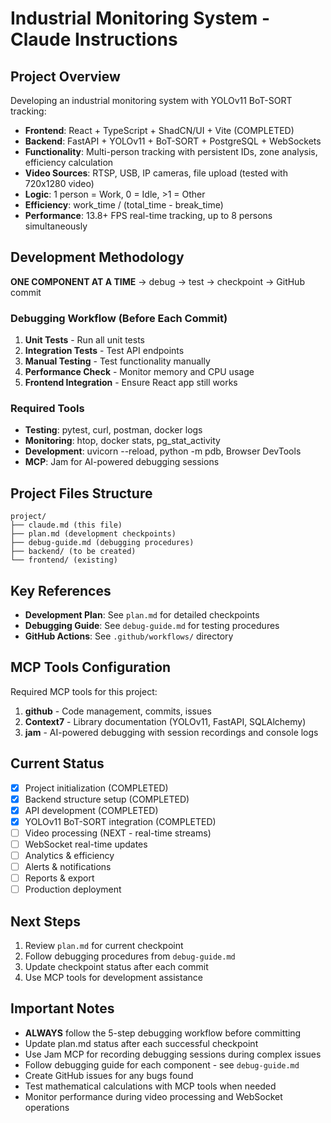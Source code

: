 # Industrial Monitoring System - Claude Instructions

## Project Overview
Developing an industrial monitoring system with YOLOv11 BoT-SORT tracking:
- **Frontend**: React + TypeScript + ShadCN/UI + Vite (COMPLETED)
- **Backend**: FastAPI + YOLOv11 + BoT-SORT + PostgreSQL + WebSockets
- **Functionality**: Multi-person tracking with persistent IDs, zone analysis, efficiency calculation
- **Video Sources**: RTSP, USB, IP cameras, file upload (tested with 720x1280 video)
- **Logic**: 1 person = Work, 0 = Idle, >1 = Other
- **Efficiency**: work_time / (total_time - break_time)
- **Performance**: 13.8+ FPS real-time tracking, up to 8 persons simultaneously

## Development Methodology
**ONE COMPONENT AT A TIME** → debug → test → checkpoint → GitHub commit

### Debugging Workflow (Before Each Commit)
1. **Unit Tests** - Run all unit tests
2. **Integration Tests** - Test API endpoints
3. **Manual Testing** - Test functionality manually
4. **Performance Check** - Monitor memory and CPU usage
5. **Frontend Integration** - Ensure React app still works

### Required Tools
- **Testing**: pytest, curl, postman, docker logs
- **Monitoring**: htop, docker stats, pg_stat_activity
- **Development**: uvicorn --reload, python -m pdb, Browser DevTools
- **MCP**: Jam for AI-powered debugging sessions

## Project Files Structure
```
project/
├── claude.md (this file)
├── plan.md (development checkpoints)
├── debug-guide.md (debugging procedures)
├── backend/ (to be created)
└── frontend/ (existing)
```

## Key References
- **Development Plan**: See `plan.md` for detailed checkpoints
- **Debugging Guide**: See `debug-guide.md` for testing procedures
- **GitHub Actions**: See `.github/workflows/` directory

## MCP Tools Configuration
Required MCP tools for this project:
1. **github** - Code management, commits, issues
2. **Context7** - Library documentation (YOLOv11, FastAPI, SQLAlchemy)  
3. **jam** - AI-powered debugging with session recordings and console logs

## Current Status
- [x] Project initialization (COMPLETED)
- [x] Backend structure setup (COMPLETED) 
- [x] API development (COMPLETED)
- [x] YOLOv11 BoT-SORT integration (COMPLETED)
- [ ] Video processing (NEXT - real-time streams)
- [ ] WebSocket real-time updates
- [ ] Analytics & efficiency
- [ ] Alerts & notifications
- [ ] Reports & export
- [ ] Production deployment

## Next Steps
1. Review `plan.md` for current checkpoint
2. Follow debugging procedures from `debug-guide.md`
3. Update checkpoint status after each commit
4. Use MCP tools for development assistance

## Important Notes
- **ALWAYS** follow the 5-step debugging workflow before committing
- Update plan.md status after each successful checkpoint
- Use Jam MCP for recording debugging sessions during complex issues
- Follow debugging guide for each component - see `debug-guide.md`
- Create GitHub issues for any bugs found
- Test mathematical calculations with MCP tools when needed
- Monitor performance during video processing and WebSocket operations